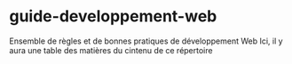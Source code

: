 # guide-developpement-web
Ensemble de règles et de bonnes pratiques de développement Web
Ici, il y aura une table des matières du cintenu de ce répertoire
